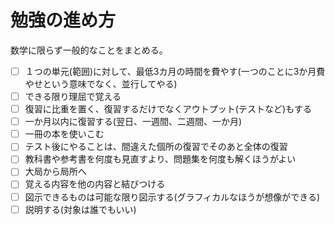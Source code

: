 # 勉強の進め方
数学に限らず一般的なことをまとめる。
- [ ] １つの単元(範囲)に対して、最低3カ月の時間を費やす(一つのことに3か月費やせという意味でなく、並行してやる)
- [ ] できる限り理屈で覚える
- [ ] 復習に比重を置く、復習するだけでなくアウトプット(テストなど)もする
- [ ] 一か月以内に復習する(翌日、一週間、二週間、一か月)
- [ ] 一冊の本を使いこむ
- [ ] テスト後にやることは、間違えた個所の復習でそのあと全体の復習
- [ ] 教科書や参考書を何度も見直すより、問題集を何度も解くほうがよい
- [ ] 大局から局所へ
- [ ] 覚える内容を他の内容と結びつける
- [ ] 図示できるものは可能な限り図示する(グラフィカルなほうが想像ができる)
- [ ] 説明する(対象は誰でもいい)
